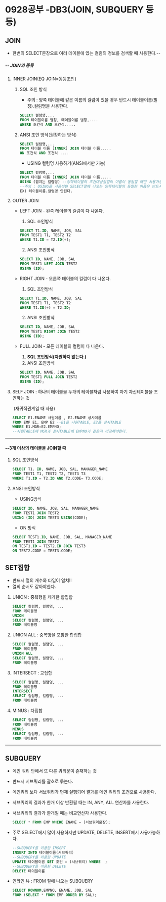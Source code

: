 # 0928공부 -DB3(JOIN, SUBQUERY 등등)

## JOIN 

- 한번의 SELECT문장으로 여러 테이블에 있는 컬럼의 정보를 검색할 때 사용한다.-- 

##### -- JOIN의 종류

1. INNER JOIN(EQ JOIN=동등조인)

   1. SQL 조인 방식

      - 주의 : 양쪽 테이블에 같은 이름의 컬럼이 있을 경우 반드시 테이블이름(별칭).컬럼명을 사용한다.

      ```SQL
      SELECT 컬럼명,...
      FROM 테이블이름 별칭, 테이블이름 별칭,....
      WHERE 조건식 AND 조건식.....
      ```

   2. ANSI 조인 방식(권장하는 방식)

      ```SQL
      SELECT 컬럼명,...
      FROM 테이블 이름 [INNER] JOIN 테이블 이름,....
      ON 조건식 AND 조건식 ....
      ```

      - USING 컬럼명 사용하기(ANSI에서만 가능)

      ```SQL
      SELECT 컬럼명,...
      FROM 테이블 이름 [INNER] JOIN 테이블 이름,....
      USING (겹치는 컬럼명) --양쪽테이블의 조건대상컬럼의 이름이 동일할 때만 사용가능
      --주의 : USING을 사용하면 SELECT절에 나오는 양쪽테이블의 동일한 이름은 반드시 컬럼명만 사용해야한다.
      EX) 테이블이름.컬럼명 안된다.
      ```

2. OUTER JOIN

   - LEFT JOIN - 왼쪽 테이블의 컬럼이 다 나온다.

     1. SQL 조인방식

     ```SQL
     SELECT T1.ID, NAME, JOB, SAL
     FROM TEST1 T1, TEST2 T2
     WHERE T1.ID = T2.ID(+);
     ```

     2. ANSI 조인방식

     ```SQL
     SELECT ID, NAME, JOB, SAL
     FROM TEST1 LEFT JOIN TEST2
     USING (ID);
     ```

   - RIGHT JOIN - 오른쪽 테이블의 컬럼이 다 나온다.

     1. SQL 조인방식

     ```SQL
     SELECT T1.ID, NAME, JOB, SAL
     FROM TEST1 T1, TEST2 T2
     WHERE T1.ID(+) = T2.ID;
     ```

     2. ANSI 조인방식

     ```SQL
     SELECT ID, NAME, JOB, SAL
     FROM TEST1 RIGHT JOIN TEST2
     USING (ID);
     ```

   - FULL JOIN - 모든 테이블의 컬럼이 다 나온다.

     1. **SQL 조인방식(지원하지 않는다.)**
     2. ANSI 조인방식

     ```SQL
     SELECT ID, NAME, JOB, SAL
     FROM TEST1 FULL JOIN TEST2
     USING (ID);
     ```

3. SELF JOIN : 하나의 테이블을 두개의 테이블처럼 사용하여 자기 자신테이블을 조인하는 것

   ​		     (재귀적관계일 때 사용)

   ```SQL
   SELECT E1.ENAME 사원이름 , E2.ENAME 상사이름
   FROM EMP E1, EMP E2 --E1을 사원TABLE, E2를 상사TABLE
   WHERE E1.MGR=E2.EMPNO;
   --사원TABLE에 MGR과 상사TABLE에 EMPNO가 같은지 비교해야한다.
   ```

<HR>

#### --3개 이상의 테이블을 JOIN할 때

1. SQL 조인방식

   ```SQL
   SELECT T1. ID, NAME, JOB, SAL, MANAGER_NAME
   FROM TEST1 T1, TEST2 T2, TEST3 T3
   WHERE T1.ID = T2.ID AND T2.CODE= T3.CODE;
   ```

2. ANSI 조인방식

   - USING방식

   ```SQL
   SELECT ID, NAME, JOB, SAL, MANAGER_NAME
   FROM TEST1 JOIN TEST2
   USING (ID) JOIN TEST3 USING(CODE);
   ```

   - ON 방식

   ```SQL
   SELECT TEST1.ID, NAME, JOB, SAL, MANAGER_NAME
   FROM TEST1 JOIN TEST2
   ON TEST1.ID = TEST2.ID JOIN TEST3 
   ON TEST2.CODE = TEST3.CODE;
   ```



## SET집합

- 반드시 열의 개수와 타입이 일치!!
- 열의 순서도 같아야한다.

1. UNION : 중복행을 제거한 합집합

   ```SQL
   SELECT 컬럼명, 컬럼명, ...
   FROM 테이블명
   UNION
   SELECT 컬럼명, 컬럼명, ... 
   FROM 테이블명
   ```

2. UNION ALL : 중복행을 포함한 합집합

   ```SQL
   SELECT 컬럼명, 컬럼명, ...
   FROM 테이블명
   UNION ALL
   SELECT 컬럼명, 컬럼명, ... 
   FROM 테이블명
   ```

3. INTERSECT : 교집합

   ```SQL
   SELECT 컬럼명, 컬럼명, ...
   FROM 테이블명
   INTERSECT
   SELECT 컬럼명, 컬럼명, ... 
   FROM 테이블명
   ```

4. MINUS : 차집합

   ```SQL
   SELECT 컬럼명, 컬럼명, ...
   FROM 테이블명
   MINUS
   SELECT 컬럼명, 컬럼명, ... 
   FROM 테이블명
   ```

------

## SUBQUERY

- 메인 쿼리 안에서 또 다른 쿼리문이 존재하는 것

- 반드시 서브쿼리를 괄호로 묶는다.

- 메인쿼리 보다 서브쿼리가 먼제 실행되어 결과를 메인 쿼리의 조건으로 사용한다.

- 서브쿼리의 결과가 한개 이상 반환될 때는 IN, ANY, ALL 연산자를 사용한다.

- 서브쿼리의 결과가 한개일 때는 비교연산자 사용한다.

  ```SQL
  SELECT * FROM EMP WHERE ENAME = (서브쿼리문장);
  ```

- 주로 SELECT에서 많이 사용하지만 UPDATE, DELETE, INSERT에서 사용가능하다.

  ```SQL
  --SUBQUERY를 이용한 INSERT
  INSERT INTO 테이블이름(서브쿼리)
  --SUBQUERY를 이용한 UPDATE
  UPDATE 테이블이름 SET 조건 = (서브쿼리) WHERE  ;
  --SUBQUERY를 이용한 DELETE
  DELETE 테이블이름  
  ```

- 인라인 뷰 : FROM 절에 나오는 SUBQUERY

  ```SQL
  SELECT ROWNUM,EMPNO, ENAME, JOB, SAL
  FROM (SELECT * FROM EMP ORDER BY SAL);
  ```


